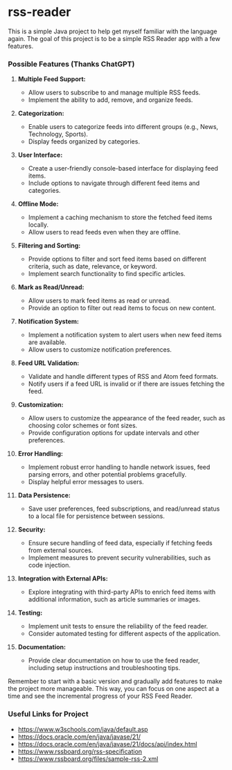 # rss-reader
This is a simple Java project to help get myself familiar with the language again. The goal of this project is to be a simple RSS Reader app with a few features. 

### Possible Features (Thanks ChatGPT)

1. **Multiple Feed Support:**
   - Allow users to subscribe to and manage multiple RSS feeds.
   - Implement the ability to add, remove, and organize feeds.

2. **Categorization:**
   - Enable users to categorize feeds into different groups (e.g., News, Technology, Sports).
   - Display feeds organized by categories.

3. **User Interface:**
   - Create a user-friendly console-based interface for displaying feed items.
   - Include options to navigate through different feed items and categories.

4. **Offline Mode:**
   - Implement a caching mechanism to store the fetched feed items locally.
   - Allow users to read feeds even when they are offline.

5. **Filtering and Sorting:**
   - Provide options to filter and sort feed items based on different criteria, such as date, relevance, or keyword.
   - Implement search functionality to find specific articles.

6. **Mark as Read/Unread:**
   - Allow users to mark feed items as read or unread.
   - Provide an option to filter out read items to focus on new content.

7. **Notification System:**
   - Implement a notification system to alert users when new feed items are available.
   - Allow users to customize notification preferences.

8. **Feed URL Validation:**
   - Validate and handle different types of RSS and Atom feed formats.
   - Notify users if a feed URL is invalid or if there are issues fetching the feed.

9. **Customization:**
   - Allow users to customize the appearance of the feed reader, such as choosing color schemes or font sizes.
   - Provide configuration options for update intervals and other preferences.

10. **Error Handling:**
    - Implement robust error handling to handle network issues, feed parsing errors, and other potential problems gracefully.
    - Display helpful error messages to users.

11. **Data Persistence:**
    - Save user preferences, feed subscriptions, and read/unread status to a local file for persistence between sessions.

12. **Security:**
    - Ensure secure handling of feed data, especially if fetching feeds from external sources.
    - Implement measures to prevent security vulnerabilities, such as code injection.

13. **Integration with External APIs:**
    - Explore integrating with third-party APIs to enrich feed items with additional information, such as article summaries or images.

14. **Testing:**
    - Implement unit tests to ensure the reliability of the feed reader.
    - Consider automated testing for different aspects of the application.

15. **Documentation:**
    - Provide clear documentation on how to use the feed reader, including setup instructions and troubleshooting tips.

Remember to start with a basic version and gradually add features to make the project more manageable. This way, you can focus on one aspect at a time and see the incremental progress of your RSS Feed Reader.


### Useful Links for Project

- https://www.w3schools.com/java/default.asp
- https://docs.oracle.com/en/java/javase/21/
- https://docs.oracle.com/en/java/javase/21/docs/api/index.html
- https://www.rssboard.org/rss-specification
- https://www.rssboard.org/files/sample-rss-2.xml
